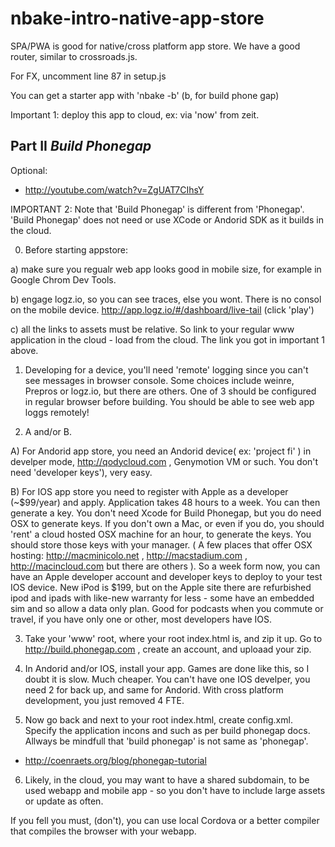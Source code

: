 # nbake-intro-native-app-store

SPA/PWA is good for native/cross platform app store.
We have a good router, similar to crossroads.js.

For FX, uncomment line 87 in setup.js

You can get a starter app with 'nbake -b' (b, for build phone gap)

Important 1: deploy this app to cloud, ex: via 'now' from zeit.

## Part II *Build Phonegap*

Optional:
- http://youtube.com/watch?v=ZgUAT7CIhsY

IMPORTANT 2: Note that 'Build Phonegap' is different from 'Phonegap'.
'Build Phonegap' does not need or use XCode or Andorid SDK as it builds in the cloud.

0. Before starting appstore:

a) make sure you regualr web app looks good in mobile size, for example in Google Chrom Dev Tools.

b) engage logz.io, so you can see traces, else you wont. There is no consol on the mobile device. http://app.logz.io/#/dashboard/live-tail (click 'play')

c) all the links to assets must be relative. So link to your regular www application in the cloud - load from the cloud. The link you got in important 1 above.

1. Developing for a device, you'll need 'remote' logging since you can't see messages in browser console. Some choices include weinre, Prepros or logz.io, but there are others. One of 3 should be configured in regular browser before building. You should be able to see web app loggs remotely!


2. A and/or B.

A) For Andorid app store, you need an Andorid device( ex: 'project fi' ) in develper mode, http://qodycloud.com , Genymotion VM or such. You don't need 'developer keys'), very easy.

B) For IOS app store you need to register with Apple as a developer (~$99/year) and apply. Application takes 48 hours to a week. You can then generate a key. You don't need Xcode
for Build Phonegap, but you do need OSX to generate keys. If you don't own a Mac, or even if you do, you should 'rent' a cloud hosted OSX machine for an hour, to generate the keys. You should store those keys with your manager.
( A few places that offer OSX hosting: http://macminicolo.net , http://macstadium.com , http://macincloud.com but there are others ).
So a week form now, you can have an Apple developer account and developer keys to deploy to your test IOS device. New iPod is $199, but on the Apple site there are refurbished ipod and ipads with like-new warranty for less - some have an embedded sim and so allow a data only plan.  Good for podcasts when you commute or travel, if you have only one or other, most developers have IOS.

3. Take your 'www' root, where your root index.html is, and zip it up. Go to http://build.phonegap.com , create an account, and uploaad your zip.


4. In Andorid and/or IOS, install your app. Games are done like this, so I doubt it is slow.
Much cheaper. You can't have one IOS develper, you need 2 for back up, and same for Andorid. With cross platform development, you just removed 4 FTE.


5. Now go back and next to your root index.html, create config.xml. Specify the application incons and such as per build phonegap docs. Allways be mindfull that 'build phonegap' is not same as 'phonegap'.
- http://coenraets.org/blog/phonegap-tutorial

6. Likely, in the cloud, you may want to have a shared subdomain, to be used webapp and mobile app - so you don't have to include large assets or update as often.

If you fell you must, (don't), you can use local Cordova or a better compiler that compiles the browser with your webapp.
